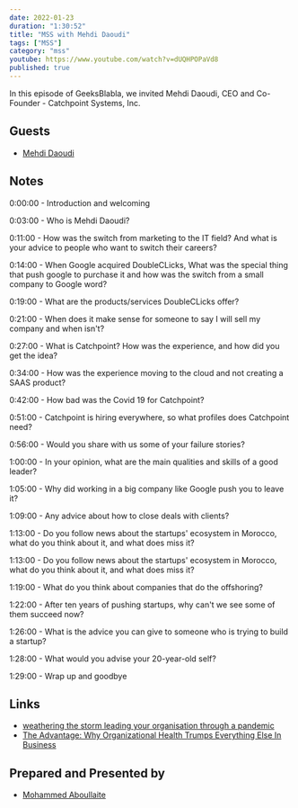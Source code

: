 ```yaml
---
date: 2022-01-23
duration: "1:30:52"
title: "MSS with Mehdi Daoudi"
tags: ["MSS"]
category: "mss"
youtube: https://www.youtube.com/watch?v=dUQHPOPaVd8
published: true
---
```


In this episode of GeeksBlabla, we invited Mehdi Daoudi, CEO and Co-Founder - Catchpoint Systems, Inc.

## Guests

- [Mehdi Daoudi](https://www.linkedin.com/in/mdaoudi)

## Notes

0:00:00 - Introduction and welcoming

0:03:00 - Who is Mehdi Daoudi?

0:11:00 - How was the switch from marketing to the IT field? And what is your advice to people who want to switch their careers?

0:14:00 - When Google acquired DoubleCLicks, What was the special thing that push google to purchase it and how was the switch from a small company to Google word?

0:19:00 - What are the products/services DoubleCLicks offer?

0:21:00 - When does it make sense for someone to say I will sell my company and when isn't?

0:27:00 - What is Catchpoint? How was the experience, and how did you get the idea?

0:34:00 - How was the experience moving to the cloud and not creating a SAAS product?

0:42:00 - How bad was the Covid 19 for Catchpoint?

0:51:00 - Catchpoint is hiring everywhere, so what profiles does Catchpoint need?

0:56:00 - Would you share with us some of your failure stories?

1:00:00 - In your opinion, what are the main qualities and skills of a good leader?

1:05:00 - Why did working in a big company like Google push you to leave it?

1:09:00 - Any advice about how to close deals with clients?

1:13:00 - Do you follow news about the startups' ecosystem in Morocco, what do you think about it, and what does miss it?

1:13:00 - Do you follow news about the startups' ecosystem in Morocco, what do you think about it, and what does miss it?

1:19:00 - What do you think about companies that do the offshoring?

1:22:00 - After ten years of pushing startups, why can't we see some of them succeed now?

1:26:00 - What is the advice you can give to someone who is trying to build a startup?

1:28:00 - What would you advise your 20-year-old self?

1:29:00 - Wrap up and goodbye

## Links

- [weathering the storm leading your organisation through a pandemic](https://ndupress.ndu.edu/Publications/Article/1227816/dtp-038-weathering-the-storm-leading-your-organization-through-a-pandemic/)
- [The Advantage: Why Organizational Health Trumps Everything Else In Business](https://www.goodreads.com/book/show/12975375-the-advantage?from_search=true&from_srp=true&qid=bvRT94AaN1&rank=1)

## Prepared and Presented by

- [Mohammed Aboullaite](https://twitter.com/laytoun)
